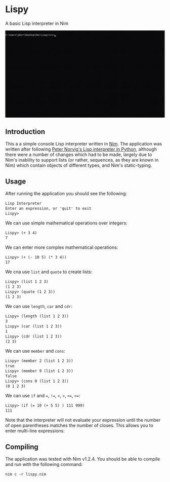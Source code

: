 # Lispy

A basic Lisp interpreter in Nim

![Screenshot](https://github.com/James-P-D/Lispy/blob/master/screenshot.gif)

## Introduction

This a a simple console Lisp interpreter written in [Nim](https://nim-lang.org/). The application was written after following [Peter Norvig's Lisp interpreter in Python](http://norvig.com/lispy.html), although there were a number of changes which had to be made, largely due to Nim's inability to support lists (or rather, sequences, as they are known in Nim) which contain objects of different types, and Nim's static-typing.
 
## Usage

After running the application you should see the following:

```
Lisp Interpreter
Enter an expression, or 'quit' to exit
Lispy>
```

We can use simple mathematical operations over integers:

```
Lispy> (+ 3 4)
7
```

We can enter more complex mathematical operations:

```
Lispy> (+ (- 10 5) (* 3 4))
17
```

We cna use `list` and `quote` to create lists:

```
Lispy> (list 1 2 3)
(1 2 3)
Lispy> (quote (1 2 3))
(1 2 3)
```

We can use `length`, `car` and `cdr`:

```
Lispy> (length (list 1 2 3))
3
Lispy> (car (list 1 2 3))
1
Lispy> (cdr (list 1 2 3))
(2 3)
```

We can use `member` and `cons`:

```
Lispy> (member 2 (list 1 2 3))
true
Lispy> (member 9 (list 1 2 3))
false
Lispy> (cons 0 (list 1 2 3))
(0 1 2 3)
```

We can use `if` and `=`, `!=`, `<`, `>`, `<=`, `>=`:

```
Lispy> (if (= 10 (+ 5 5) ) 111 999)
111
```

Note that the interpreter will not evaluate your expression until the number of open parentheses matches the number of closes. This allows you to enter multi-line expressions:

## Compiling

The application was tested with Nim v1.2.4. You should be able to compile and run with the following command:

```
nim c -r lispy.nim
```